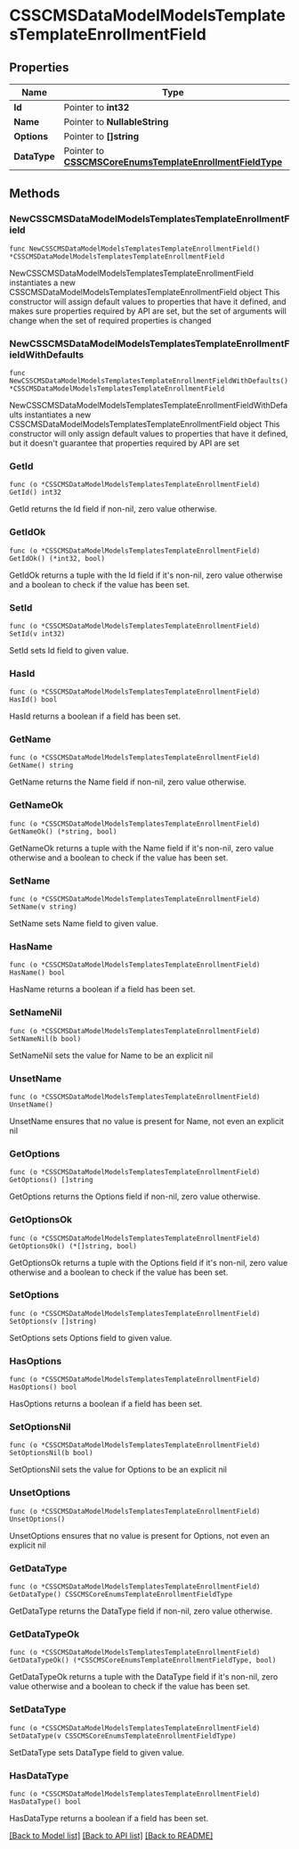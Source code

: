 # CSSCMSDataModelModelsTemplatesTemplateEnrollmentField

## Properties

Name | Type | Description | Notes
------------ | ------------- | ------------- | -------------
**Id** | Pointer to **int32** |  | [optional] 
**Name** | Pointer to **NullableString** |  | [optional] 
**Options** | Pointer to **[]string** |  | [optional] 
**DataType** | Pointer to [**CSSCMSCoreEnumsTemplateEnrollmentFieldType**](CSSCMSCoreEnumsTemplateEnrollmentFieldType.md) |  | [optional] 

## Methods

### NewCSSCMSDataModelModelsTemplatesTemplateEnrollmentField

`func NewCSSCMSDataModelModelsTemplatesTemplateEnrollmentField() *CSSCMSDataModelModelsTemplatesTemplateEnrollmentField`

NewCSSCMSDataModelModelsTemplatesTemplateEnrollmentField instantiates a new CSSCMSDataModelModelsTemplatesTemplateEnrollmentField object
This constructor will assign default values to properties that have it defined,
and makes sure properties required by API are set, but the set of arguments
will change when the set of required properties is changed

### NewCSSCMSDataModelModelsTemplatesTemplateEnrollmentFieldWithDefaults

`func NewCSSCMSDataModelModelsTemplatesTemplateEnrollmentFieldWithDefaults() *CSSCMSDataModelModelsTemplatesTemplateEnrollmentField`

NewCSSCMSDataModelModelsTemplatesTemplateEnrollmentFieldWithDefaults instantiates a new CSSCMSDataModelModelsTemplatesTemplateEnrollmentField object
This constructor will only assign default values to properties that have it defined,
but it doesn't guarantee that properties required by API are set

### GetId

`func (o *CSSCMSDataModelModelsTemplatesTemplateEnrollmentField) GetId() int32`

GetId returns the Id field if non-nil, zero value otherwise.

### GetIdOk

`func (o *CSSCMSDataModelModelsTemplatesTemplateEnrollmentField) GetIdOk() (*int32, bool)`

GetIdOk returns a tuple with the Id field if it's non-nil, zero value otherwise
and a boolean to check if the value has been set.

### SetId

`func (o *CSSCMSDataModelModelsTemplatesTemplateEnrollmentField) SetId(v int32)`

SetId sets Id field to given value.

### HasId

`func (o *CSSCMSDataModelModelsTemplatesTemplateEnrollmentField) HasId() bool`

HasId returns a boolean if a field has been set.

### GetName

`func (o *CSSCMSDataModelModelsTemplatesTemplateEnrollmentField) GetName() string`

GetName returns the Name field if non-nil, zero value otherwise.

### GetNameOk

`func (o *CSSCMSDataModelModelsTemplatesTemplateEnrollmentField) GetNameOk() (*string, bool)`

GetNameOk returns a tuple with the Name field if it's non-nil, zero value otherwise
and a boolean to check if the value has been set.

### SetName

`func (o *CSSCMSDataModelModelsTemplatesTemplateEnrollmentField) SetName(v string)`

SetName sets Name field to given value.

### HasName

`func (o *CSSCMSDataModelModelsTemplatesTemplateEnrollmentField) HasName() bool`

HasName returns a boolean if a field has been set.

### SetNameNil

`func (o *CSSCMSDataModelModelsTemplatesTemplateEnrollmentField) SetNameNil(b bool)`

 SetNameNil sets the value for Name to be an explicit nil

### UnsetName
`func (o *CSSCMSDataModelModelsTemplatesTemplateEnrollmentField) UnsetName()`

UnsetName ensures that no value is present for Name, not even an explicit nil
### GetOptions

`func (o *CSSCMSDataModelModelsTemplatesTemplateEnrollmentField) GetOptions() []string`

GetOptions returns the Options field if non-nil, zero value otherwise.

### GetOptionsOk

`func (o *CSSCMSDataModelModelsTemplatesTemplateEnrollmentField) GetOptionsOk() (*[]string, bool)`

GetOptionsOk returns a tuple with the Options field if it's non-nil, zero value otherwise
and a boolean to check if the value has been set.

### SetOptions

`func (o *CSSCMSDataModelModelsTemplatesTemplateEnrollmentField) SetOptions(v []string)`

SetOptions sets Options field to given value.

### HasOptions

`func (o *CSSCMSDataModelModelsTemplatesTemplateEnrollmentField) HasOptions() bool`

HasOptions returns a boolean if a field has been set.

### SetOptionsNil

`func (o *CSSCMSDataModelModelsTemplatesTemplateEnrollmentField) SetOptionsNil(b bool)`

 SetOptionsNil sets the value for Options to be an explicit nil

### UnsetOptions
`func (o *CSSCMSDataModelModelsTemplatesTemplateEnrollmentField) UnsetOptions()`

UnsetOptions ensures that no value is present for Options, not even an explicit nil
### GetDataType

`func (o *CSSCMSDataModelModelsTemplatesTemplateEnrollmentField) GetDataType() CSSCMSCoreEnumsTemplateEnrollmentFieldType`

GetDataType returns the DataType field if non-nil, zero value otherwise.

### GetDataTypeOk

`func (o *CSSCMSDataModelModelsTemplatesTemplateEnrollmentField) GetDataTypeOk() (*CSSCMSCoreEnumsTemplateEnrollmentFieldType, bool)`

GetDataTypeOk returns a tuple with the DataType field if it's non-nil, zero value otherwise
and a boolean to check if the value has been set.

### SetDataType

`func (o *CSSCMSDataModelModelsTemplatesTemplateEnrollmentField) SetDataType(v CSSCMSCoreEnumsTemplateEnrollmentFieldType)`

SetDataType sets DataType field to given value.

### HasDataType

`func (o *CSSCMSDataModelModelsTemplatesTemplateEnrollmentField) HasDataType() bool`

HasDataType returns a boolean if a field has been set.


[[Back to Model list]](../README.md#documentation-for-models) [[Back to API list]](../README.md#documentation-for-api-endpoints) [[Back to README]](../README.md)



